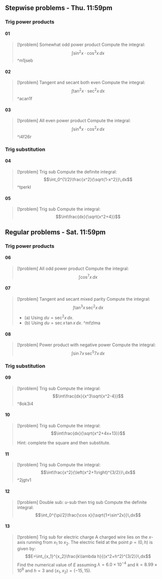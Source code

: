 ## Stepwise problems - Thu. 11:59pm
### Trig power products
#### 01
> [!problem] Somewhat odd power product
> Compute the integral: $$\int \sin^2x\cdot\cos^3x\,dx$$ ^m1jseb
#### 02
> [!problem] Tangent and secant both even
> Compute the integral: $$\int\tan^2 x\cdot \sec^2 x\,dx$$ ^acan1f
#### 03
> [!problem] All even power product
> Compute the integral: $$\int \sin^4 x\cdot\cos^2 x\,dx$$ ^i4f26r

### Trig substitution
#### 04
> [!problem] Trig sub
> Compute the definite integral: $$\int_0^{1/2}\frac{x^2}{\sqrt{1-x^2}}\,dx$$ ^tperkl
#### 05
> [!problem] Trig sub
> Compute the integral: $$\int\frac{dx}{\sqrt{x^2+4}}$$

## Regular problems - Sat. 11:59pm
### Trig power products
#### 06
> [!problem] All odd power product
> Compute the integral: $$\int \cos^7x\,dx$$
#### 07
> [!problem] Tangent and secant mixed parity
> Compute the integral: $$\int\tan^3x\,\sec^2x\,dx$$
> - (a) Using $du=\sec^2x\,dx$.
> - (b) Using $du=\sec x\,\tan x\,dx$. ^mfzlma
#### 08
> [!problem] Power product with negative power
> Compute the integral: $$\int\sin 7x\,\sec^5 7x\,dx$$

### Trig substitution
#### 09
> [!problem] Trig sub
> Compute the integral: $$\int\frac{dx}{x^3\sqrt{x^2-4}}$$ ^8ok3i4
#### 10
> [!problem] Trig sub
> Compute the integral: $$\int\frac{dx}{\sqrt{x^2+4x+13}}$$
> 
> Hint: complete the square and then substitute.
#### 11
> [!problem] Trig sub
> Compute the integral: $$\int\frac{x^2}{\left(x^2+1\right)^{3/2}}\,dx$$ ^2jgtv1
#### 12
> [!problem] Double sub: $u$-sub then trig sub
> Compute the definite integral: $$\int_0^{\pi/2}\frac{\cos x}{\sqrt{1+\sin^2x}}\,dx$$
#### 13
> [!problem] Trig sub for electric charge
> A charged wire lies on the $x$-axis running from $x_1$ to $x_2$. The electric field at the point $p=(0,h)$ is given by: $$E=\int_{x_1}^{x_2}\frac{k\lambda h}{(x^2+h^2)^{3/2}}\,dx$$
> Find the numerical value of $E$ assuming $\lambda=6.0\times 10^{-4}$ and $k=8.99\times 10^9$ and $h=3$ and $(x_1,x_2)=(-15,15)$.
